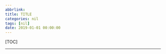 ```yaml
---
abbrlink: 
title: TITLE
categories: nil
tags: [nil]
date: 2019-01-01 00:00:00
---
```


[TOC]
<!-- toc -->

---


